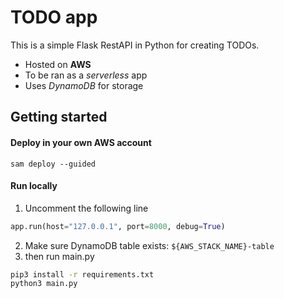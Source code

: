 # TODO app

This is a simple Flask RestAPI in Python for creating TODOs. 

* Hosted on **AWS**
* To be ran as a *serverless* app
* Uses *DynamoDB* for storage

## Getting started

#### Deploy in your own AWS account
```
sam deploy --guided
```

#### Run locally
1. Uncomment the following line
```python
app.run(host="127.0.0.1", port=8000, debug=True)
```
2. Make sure DynamoDB table exists: `${AWS_STACK_NAME}-table`
3. then run main.py
```bash
pip3 install -r requirements.txt
python3 main.py
```